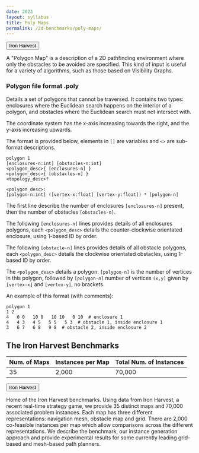 ```yaml
---
date: 2023
layout: syllabus
title: Poly Maps
permalink: /2d-benchmarks/poly-maps/
---
```


<a href='{{ site.baseurl }}/2d-benchmarks/poly-maps/iron-harvest/'><button class='button syllabus'>Iron Harvest</button></a>&nbsp;&nbsp;&nbsp;&nbsp;&nbsp;&nbsp;

A "Polygon Map" is a description of a 2D pathfinding environment where 
only the obstacles to be avoided are specified. This kind of input is
useful for a variety of algorithms, such as those based on Visibility Graphs.

### Polygon file format .poly

Details a set of polygons that cannot be traversed.  It contains two types:
enclosures where the Euclidean search happens on the interior of a polygon,
and obstacles where the Euclidean search must not intersect with.

The coordinate system has the x-axis increasing towards the right,
and the y-axis increasing upwards.

The format is provided below, elements in ``[]`` are variables
and ``<>`` are sub-format descriptions.

	polygon 1
	[enclosures-n:int] [obstacles-n:int]
	<polygon_desc>{ [enclosures-n] }
	<polygon_desc>{ [obstacles-n] }
	<topology_desc>?
	
	<polygon_desc>:
	[polygon-n:int] ([vertex-x:float] [vertex-y:float]) * [polygon-n]
	

The first line describe the number of enclosures ``[enclosures-n]`` present,
then the number of obstacles ``[obstacles-n]``.

The following ``[enclosures-n]`` lines provides details of all enclosures polygons,
each ``<polygon_desc>`` details the counter-clockwise orientated enclosure, using
1-based ID by order.

The following ``[obstacle-n]`` lines provides details of all obstacle polygons,
each ``<polygon_desc>`` details the clockwise orientated obstacles, using
1-based ID by order.

The ``<polygon_desc>`` details a polygon. ``[polygon-n]`` is the number of
vertices in this polygon, followed by ``[polygon-n]`` number of vertices ``(x,y)``
given by ``[vertex-x]`` and ``[vertex-y]``, no brackets.

An example of this format (with comments):

	polygon 1
	1 2
	4   0 0   10 0   10 10   0 10  # enclosure 1
	4   4 3   4 5   5 5   5 3  # obstacle 1, inside enclosure 1
	3   6 7   6 8   9 8  # obstacle 2, inside enclosure 2

## The Iron Harvest Benchmarks

<div class="fullwidth">

 **Num. of Maps** | **Instances per Map** | **Total Num. of Instances** 
---|---|---
 35 | 2,000 | 70,000
</div>

<a href='https://bitbucket.org/shortestpathlab/benchmarks/src/master/poly-maps/iron-harvest/'><button class='button benchmarks'>Iron Harvest</button></a>

Home of the Iron Harvest benchmarks. Using data from Iron Harvest, a recent real-time strategy game, we provide 35 distinct maps and 70,000 associated problem instances. Each map has three different representations: navigation mesh, obstacle map and grid. There are 2,000 co-feasible instances per map which allow comparisons across the different representations. We describe the benchmark, our instance generation approach and provide experimental results for some currently leading grid-based and mesh-based path planners.